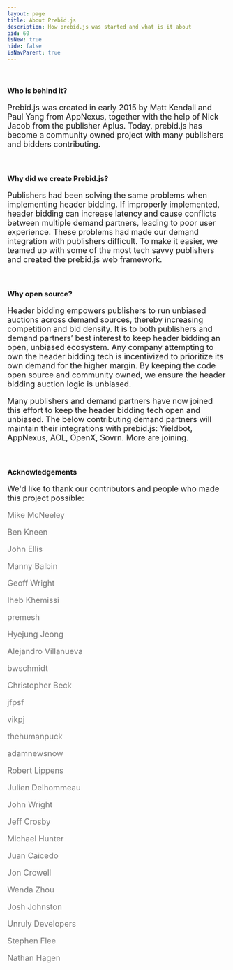 ```yaml
---
layout: page
title: About Prebid.js
description: How prebid.js was started and what is it about
pid: 60
isNew: true
hide: false
isNavParent: true
---
```


<style>

p {
	font-size: 18px;
}

</style>

<br>

<div class="bs-docs-section" markdown="1">

### Who is behind it?

Prebid.js was created in early 2015 by Matt Kendall and Paul Yang from AppNexus, together with the help of Nick Jacob from the publisher Aplus. Today, prebid.js has become a community owned project with many publishers and bidders contributing.

<br>

### Why did we create Prebid.js?

Publishers had been solving the same problems when implementing header bidding. If improperly implemented, header bidding can increase latency and cause conflicts between multiple demand partners, leading to poor user experience. These problems had made our demand integration with publishers difficult. To make it easier, we teamed up with some of the most tech savvy publishers and created the prebid.js web framework.

<br>

### Why open source?

Header bidding empowers publishers to run unbiased auctions across demand sources, thereby increasing competition and bid density. It is to both publishers and demand partners’ best interest to keep header bidding an open, unbiased ecosystem. Any company attempting to own the header bidding tech is incentivized to prioritize its own demand for the higher margin. By keeping the code open source and community owned, we ensure the header bidding auction logic is unbiased. 

Many publishers and demand partners have now joined this effort to keep the header bidding tech open and unbiased. The below contributing demand partners will maintain their integrations with prebid.js: Yieldbot, AppNexus, AOL, OpenX, Sovrn. More are joining.

<br>

### Acknowledgements

We'd like to thank our contributors and people who made this project possible:

<div style="color: #777"  markdown="1">

Mike McNeeley

Ben Kneen

John Ellis

Manny Balbin

Geoff Wright

Iheb Khemissi

premesh

Hyejung Jeong

Alejandro Villanueva

bwschmidt

Christopher Beck

jfpsf

vikpj

thehumanpuck

adamnewsnow

Robert Lippens

Julien Delhommeau

John Wright

Jeff Crosby

Michael Hunter

Juan Caicedo

Jon Crowell

Wenda Zhou

Josh Johnston

Unruly Developers

Stephen Flee

Nathan Hagen

</div>

</div>